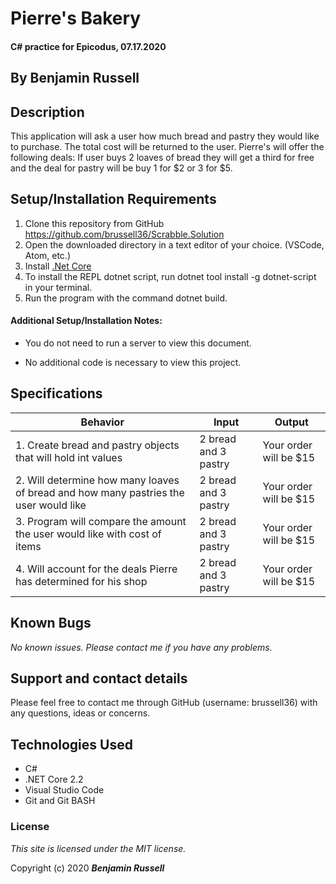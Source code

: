 # Pierre's Bakery

#### C# practice for Epicodus, 07.17.2020

## By Benjamin Russell

## Description

This application will ask a user how much bread and pastry they would like to purchase. The total cost will be returned to the user. Pierre's will offer the following deals: If user buys 2 loaves of bread they will get a third for free and the deal for pastry will be buy 1 for $2 or 3 for $5.

## Setup/Installation Requirements

1. Clone this repository from GitHub https://github.com/brussell36/Scrabble.Solution
2. Open the downloaded directory in a text editor of your choice. (VSCode, Atom, etc.)
3. Install [.Net Core](https://dotnet.microsoft.com/download/dotnet-core/2.2) 
4. To install the REPL dotnet script, run dotnet tool install -g dotnet-script in your terminal.
5. Run the program with the command dotnet build.

#### Additional Setup/Installation Notes:

* You do not need to run a server to view this document.

* No additional code is necessary to view this project.   

## Specifications

| Behavior | Input | Output |
| -------- | ----- | ------ |
| 1. Create bread and pastry objects that will hold int values | 2 bread and 3 pastry | Your order will be $15 |
| 2. Will determine how many loaves of bread and how many pastries the user would like | 2 bread and 3 pastry | Your order will be $15 |
| 3. Program will compare the amount the user would like with cost of items | 2 bread and 3 pastry | Your order will be $15 |
| 4. Will account for the deals Pierre has determined for his shop | 2 bread and 3 pastry | Your order will be $15 |


## Known Bugs

_No known issues. Please contact me if you have any problems._


## Support and contact details

Please feel free to contact me through GitHub (username: brussell36) with any questions, ideas or concerns.  

## Technologies Used

* C#
* .NET Core 2.2
* Visual Studio Code 
* Git and Git BASH 


### License

*This site is licensed under the MIT license.*

Copyright (c) 2020 **_Benjamin Russell_**